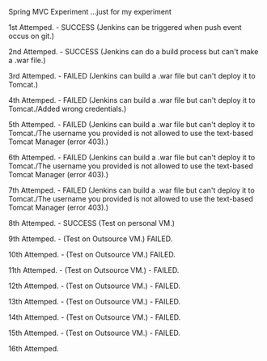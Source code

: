 Spring MVC Experiment ...just for my experiment

1st Attemped. - SUCCESS (Jenkins can be triggered when push event occus on git.)

2nd Attemped. - SUCCESS (Jenkins can do a build process but can't make a .war file.)

3rd Attemped. - FAILED (Jenkins can build a .war file but can't deploy it to Tomcat.)

4th Attemped. - FAILED (Jenkins can build a .war file but can't deploy it to Tomcat./Added wrong credentials.)

5th Attemped. - FAILED (Jenkins can build a .war file but can't deploy it to Tomcat./The username you provided is not allowed to use the text-based Tomcat Manager (error 403).)

6th Attemped. - FAILED (Jenkins can build a .war file but can't deploy it to Tomcat./The username you provided is not allowed to use the text-based Tomcat Manager (error 403).)

7th Attemped. - FAILED (Jenkins can build a .war file but can't deploy it to Tomcat./The username you provided is not allowed to use the text-based Tomcat Manager (error 403).)

8th Attemped. - SUCCESS (Test on personal VM.)

9th Attemped. - (Test on Outsource VM.) FAILED.

10th Attemped. - (Test on Outsource VM.) FAILED.

11th Attemped. - (Test on Outsource VM.) - FAILED.

12th Attemped. - (Test on Outsource VM.) - FAILED.

13th Attemped. - (Test on Outsource VM.) - FAILED.

14th Attemped. - (Test on Outsource VM.) - FAILED.

15th Attemped. - (Test on Outsource VM.) - FAILED.

16th Attemped. 
